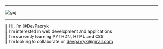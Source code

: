 
<hr>

![gej](https://user-images.githubusercontent.com/118128400/213311388-9eff8ea8-e40f-42da-bab9-3dd098fd4065.png)

<hr>

👋 Hi, I’m @DevPaxryk <br>
👀 I’m interested in web development and applications <br>
🌱 I’m currently learning PYTHON, HTML and CSS<br>
💞️ I’m looking to collaborate on devpaxryk@gmail.com

